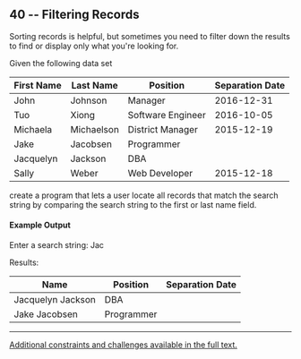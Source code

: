 ## 40 -- Filtering Records
Sorting records is helpful, but sometimes you need
to filter down the results to find or display only
what you're looking for.

Given the following data set

First Name          | Last Name           | Position            | Separation Date
--------------------|---------------------|---------------------|-----------------
John                | Johnson             | Manager             | 2016-12-31
Tuo                 | Xiong               | Software Engineer   | 2016-10-05
Michaela            | Michaelson          | District Manager    | 2015-12-19
Jake                | Jacobsen            | Programmer          |
Jacquelyn           | Jackson             | DBA                 |
Sally               | Weber               | Web Developer       | 2015-12-18

create a program that lets a user locate all records
that match the search string by comparing the search
string to the first or last name field.


#### Example Output
Enter a search string: Jac

Results:

Name                | Position            | Separation Date
--------------------|---------------------|-----------------
Jacquelyn Jackson   | DBA                 |
Jake Jacobsen       | Programmer          |


***
[Additional constraints and challenges available in the full text.](https://www.amazon.com/Exercises-Programmers-Challenges-Develop-Coding/dp/1680501224)

